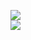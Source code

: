[![](https://img.shields.io/badge/Made%20With-Github%20Spray-lightgrey.svg?style=for-the-badge&logo=github)](https://github.com/Annihil/github-spray#6330)  
[![](https://i.imgur.com/2DrTn0Z.gif)](https://github.com/Annihil/github-spray)
